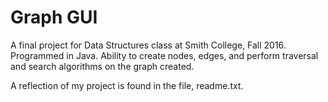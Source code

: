 # Graph GUI 
A final project for Data Structures class at Smith College, Fall 2016. Programmed in Java. Ability to create nodes, edges, and perform traversal and search algorithms on the graph created. 

A reflection of my project is found in the file, readme.txt. 
